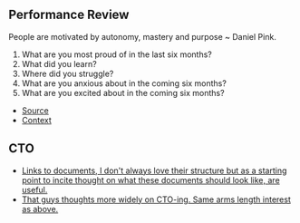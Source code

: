 ## Performance Review

People are motivated by autonomy, mastery and purpose
~ Daniel Pink. 

1. What are you most proud of in the last six months?
2. What did you learn?
3. Where did you struggle?
4. What are you anxious about in the coming six months?
5. What are you excited about in the coming six months?


* [Source](https://x.com/bcantrill/status/1216491216356823040)
* [Context](https://courses.lumenlearning.com/wmintrobusiness/chapter/reading-two-factor-theory/)


## CTO
* [Links to documents, I don't always love their structure but as a starting point to incite thought on what these documents should look like, are useful.](https://zachgoldberg.com/ctohandbook/templates/)
* [That guys thoughts more widely on CTO-ing. Same arms length interest as above.](https://github.com/ZachGoldberg/Startup-CTO-Handbook/blob/main/StartupCTOHandbook.md)
